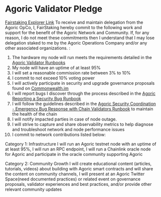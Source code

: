# Agoric Validator Pledge
[Fairstaking Explorer Link](https://main.explorer.agoric.net/validator/agoricvaloper1gg272pvj5vpdzu058pc7kkdggyh7xguplckddy)
To receive and maintain delegation from the Agoric OpCo, I, FairStaking hereby commit to the following work and support for the benefit of the Agoric Network and Community. If, for any reason, I do not meet these commitments then I understand that I may lose delegation staked to me by the Agoric Operations Company and/or any other associated organizations. :
1. The hardware my node will run meets the requirements detailed in the [Agoric Validator Runbooks](https://github.com/Agoric/agoric-sdk/wiki/Runbook%...)
2. My node will have an uptime of at least 95%
3. I will set a reasonable commission rate between 3% to 10%
4. I commit to not exceed 10% voting power
5. I will actively participate in security and upgrade governance proposals found on [Commonwealth.im](https://commonwealth.im/agoric)
6. I will report bugs I discover through the process described in the [Agoric Reporting a Security Bug Runbook](https://github.com/Agoric/agoric-sdk/wiki/Runbook%...)
7. I will follow the guidelines described in the [Agoric Security Coordination - Emergency Bug Response with Chain Validators Runbook](https://github.com/Agoric/agoric-sdk/wiki/Runbook%...) to maintain the health of the chain
8. I will notify impacted parties in case of node outage.
9. I will strive to capture and share observability metrics to help diagnose and troubleshoot network and node performance issues
10. I commit to network contributions listed below:

Category 1: Infrastructure
I will run an Agoric testnet node with an uptime of at least 95%, I will run an RPC endpoint, I will run a Chainlink oracle node for Agoric and participate in the oracle community supporting Agoric

Category 2: Community Growth
I will create educational content (articles, tutorials, videos) about building with Agoric smart contracts and will share the content on community channels, I will present at an Agoric Twitter Space(need documented practices) or related event on governance proposals, validator experiences and best practices, and/or provide other relevant community updates
